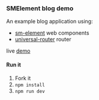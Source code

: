 ### SMElement blog demo
An example blog application using:

- [sm-element](https://github.com/jrobinson01/sm-element) web components
- [universal-router](https://github.com/kriasoft/universal-router) router

live [demo](https://sm-element-demo.firebaseapp.com/)

#### Run it
1. Fork it
2. `npm install`
3. `npm run dev`
